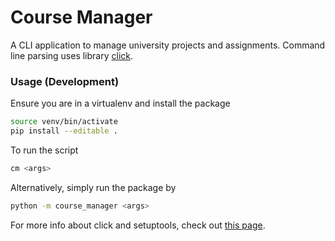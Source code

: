# Course Manager

A CLI application to manage university projects and assignments. Command line parsing uses library [click](https://github.com/pallets/click).

### Usage (Development)

Ensure you are in a virtualenv and install the package
```sh
source venv/bin/activate
pip install --editable .
```

To run the script
```sh
cm <args>
```

Alternatively, simply run the package by
```sh
python -m course_manager <args>
```

For more info about click and setuptools, check out [this page](https://click.palletsprojects.com/en/7.x/setuptools/).
